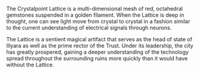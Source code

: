The Crystalpoint Lattice is a multi-dimensional mesh of red, octahedral gemstones suspended in a golden filament. When the Lattice is deep in thought, one can see light move from crystal to crystal in a fashion similar to the current understanding of electrical signals through neurons.

The Lattice is a sentient magical artifact that serves as the head of state of Illyara as well as the prime rector of the Trust. Under its leadership, the city has greatly prospered, gaining a deeper understanding of the technology spread throughout the surrounding ruins more quickly than it would have without the Lattice.
